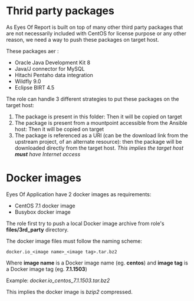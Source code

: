 Thrid party packages
====================

As Eyes Of Report is built on top of many other third party packages
that are not necessarily included with CentOS for license purpose or
any other reason, we need a way to push these packages on target
host.

These packages aer :
- Oracle Java Development Kit 8
- Java/J connector for MySQL
- Hitachi Pentaho data integration
- Wildfly 9.0
- Eclipse BIRT 4.5

The role can handle 3 different strategies to put these packages on the target host:
1. The package is present in this folder: Then it will be copied on target
2. The package is present from a mountpoint accessible from the Ansible host: Then it will be copied on target
3. The package is referenced as a URI (can be the download link from the upstream project, of an alternate resource): then the package will be downloaded directly from the target host. *This implies the target host __must__ have Internet access*

Docker images
=============

Eyes Of Application have 2 docker images as requirements:
- CentOS 7.1 docker image
- Busybox docker image

The role first try to push a local Docker image archive from role's **files/3rd_party** directory.

The docker image files must follow the naming scheme:

   `docker.io_<image name>_<image tag>.tar.bz2`

Where **image name** is a Docker image name (eg. **centos**) and **image tag** is a Docker image tag (eg. **7.1.1503**)

Example: _docker.io_centos_7.1.1503.tar.bz2_

 This implies the docker image is _bzip2_ compressed.
